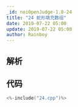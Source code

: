 ```yaml
---
_id: noiOpenJudge-1.8-24
title: "24 蛇形填充数组"
date: 2019-07-22 05:00
update: 2019-07-22 05:00
author: Rainboy
---
```


## 解析

## 代码

```c
<%-include("24.cpp")%>
```

